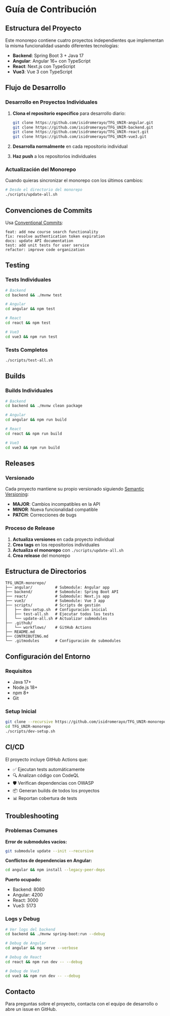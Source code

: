 # Guía de Contribución

## Estructura del Proyecto

Este monorepo contiene cuatro proyectos independientes que implementan la misma funcionalidad usando diferentes tecnologías:

- **Backend**: Spring Boot 3 + Java 17
- **Angular**: Angular 16+ con TypeScript
- **React**: Next.js con TypeScript
- **Vue3**: Vue 3 con TypeScript

## Flujo de Desarrollo

### Desarrollo en Proyectos Individuales

1. **Clona el repositorio específico** para desarrollo diario:
   ```bash
   git clone https://github.com/isidromerayo/TFG_UNIR-angular.git
   git clone https://github.com/isidromerayo/TFG_UNIR-backend.git
   git clone https://github.com/isidromerayo/TFG_UNIR-react.git
   git clone https://github.com/isidromerayo/TFG_UNIR-vue3.git
   ```

2. **Desarrolla normalmente** en cada repositorio individual

3. **Haz push** a los repositorios individuales

### Actualización del Monorepo

Cuando quieras sincronizar el monorepo con los últimos cambios:

```bash
# Desde el directorio del monorepo
./scripts/update-all.sh
```

## Convenciones de Commits

Usa [Conventional Commits](https://www.conventionalcommits.org/):

```
feat: add new course search functionality
fix: resolve authentication token expiration
docs: update API documentation
test: add unit tests for user service
refactor: improve code organization
```

## Testing

### Tests Individuales
```bash
# Backend
cd backend && ./mvnw test

# Angular
cd angular && npm test

# React
cd react && npm test

# Vue3
cd vue3 && npm run test
```

### Tests Completos
```bash
./scripts/test-all.sh
```

## Builds

### Builds Individuales
```bash
# Backend
cd backend && ./mvnw clean package

# Angular
cd angular && npm run build

# React
cd react && npm run build

# Vue3
cd vue3 && npm run build
```

## Releases

### Versionado

Cada proyecto mantiene su propio versionado siguiendo [Semantic Versioning](https://semver.org/):

- **MAJOR**: Cambios incompatibles en la API
- **MINOR**: Nueva funcionalidad compatible
- **PATCH**: Correcciones de bugs

### Proceso de Release

1. **Actualiza versiones** en cada proyecto individual
2. **Crea tags** en los repositorios individuales
3. **Actualiza el monorepo** con `./scripts/update-all.sh`
4. **Crea release** del monorepo

## Estructura de Directorios

```
TFG_UNIR-monorepo/
├── angular/          # Submodule: Angular app
├── backend/          # Submodule: Spring Boot API
├── react/            # Submodule: Next.js app
├── vue3/             # Submodule: Vue 3 app
├── scripts/          # Scripts de gestión
│   ├── dev-setup.sh  # Configuración inicial
│   ├── test-all.sh   # Ejecutar todos los tests
│   └── update-all.sh # Actualizar submodules
├── .github/
│   └── workflows/    # GitHub Actions
├── README.md
├── CONTRIBUTING.md
└── .gitmodules       # Configuración de submodules
```

## Configuración del Entorno

### Requisitos
- Java 17+
- Node.js 18+
- npm 8+
- Git

### Setup Inicial
```bash
git clone --recursive https://github.com/isidromerayo/TFG_UNIR-monorepo.git
cd TFG_UNIR-monorepo
./scripts/dev-setup.sh
```

## CI/CD

El proyecto incluye GitHub Actions que:

- ✅ Ejecutan tests automáticamente
- 🔍 Analizan código con CodeQL
- 🛡️ Verifican dependencias con OWASP
- 📦 Generan builds de todos los proyectos
- 📊 Reportan cobertura de tests

## Troubleshooting

### Problemas Comunes

**Error de submodules vacíos:**
```bash
git submodule update --init --recursive
```

**Conflictos de dependencias en Angular:**
```bash
cd angular && npm install --legacy-peer-deps
```

**Puerto ocupado:**
- Backend: 8080
- Angular: 4200
- React: 3000
- Vue3: 5173

### Logs y Debug

```bash
# Ver logs del backend
cd backend && ./mvnw spring-boot:run --debug

# Debug de Angular
cd angular && ng serve --verbose

# Debug de React
cd react && npm run dev -- --debug

# Debug de Vue3
cd vue3 && npm run dev -- --debug
```

## Contacto

Para preguntas sobre el proyecto, contacta con el equipo de desarrollo o abre un issue en GitHub.